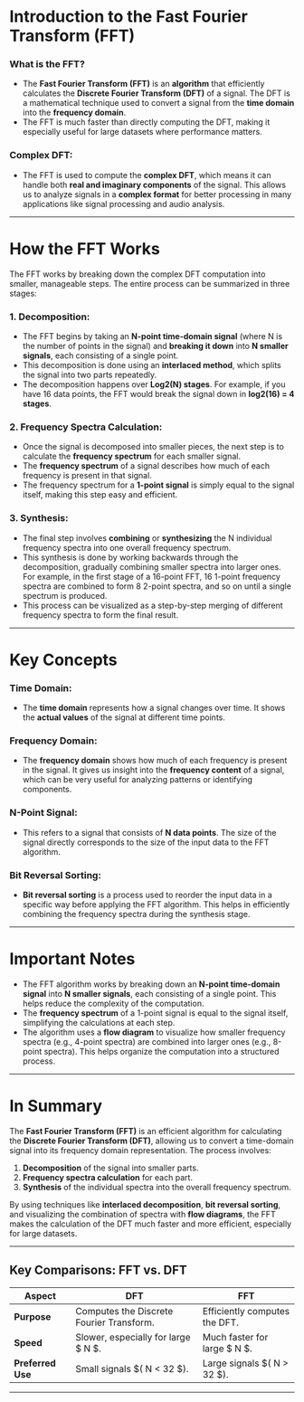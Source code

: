 
# **Introduction to the Fast Fourier Transform (FFT)**

### **What is the FFT?**
- The **Fast Fourier Transform (FFT)** is an **algorithm** that efficiently calculates the **Discrete Fourier Transform (DFT)** of a signal. The DFT is a mathematical technique used to convert a signal from the **time domain** into the **frequency domain**. 
- The FFT is much faster than directly computing the DFT, making it especially useful for large datasets where performance matters.

### **Complex DFT:**
- The FFT is used to compute the **complex DFT**, which means it can handle both **real and imaginary components** of the signal. This allows us to analyze signals in a **complex format** for better processing in many applications like signal processing and audio analysis.

---

# **How the FFT Works**

The FFT works by breaking down the complex DFT computation into smaller, manageable steps. The entire process can be summarized in three stages:

### 1. **Decomposition:**
- The FFT begins by taking an **N-point time-domain signal** (where N is the number of points in the signal) and **breaking it down** into **N smaller signals**, each consisting of a single point.
- This decomposition is done using an **interlaced method**, which splits the signal into two parts repeatedly.
- The decomposition happens over **Log2(N) stages**. For example, if you have 16 data points, the FFT would break the signal down in **log2(16) = 4 stages**.

### 2. **Frequency Spectra Calculation:**
- Once the signal is decomposed into smaller pieces, the next step is to calculate the **frequency spectrum** for each smaller signal.
- The **frequency spectrum** of a signal describes how much of each frequency is present in that signal.
- The frequency spectrum for a **1-point signal** is simply equal to the signal itself, making this step easy and efficient.

### 3. **Synthesis:**
- The final step involves **combining** or **synthesizing** the N individual frequency spectra into one overall frequency spectrum.
- This synthesis is done by working backwards through the decomposition, gradually combining smaller spectra into larger ones. For example, in the first stage of a 16-point FFT, 16 1-point frequency spectra are combined to form 8 2-point spectra, and so on until a single spectrum is produced.
- This process can be visualized as a step-by-step merging of different frequency spectra to form the final result.

---

# **Key Concepts**

### **Time Domain:**
- The **time domain** represents how a signal changes over time. It shows the **actual values** of the signal at different time points.

### **Frequency Domain:**
- The **frequency domain** shows how much of each frequency is present in the signal. It gives us insight into the **frequency content** of a signal, which can be very useful for analyzing patterns or identifying components.

### **N-Point Signal:**
- This refers to a signal that consists of **N data points**. The size of the signal directly corresponds to the size of the input data to the FFT algorithm.

### **Bit Reversal Sorting:**
- **Bit reversal sorting** is a process used to reorder the input data in a specific way before applying the FFT algorithm. This helps in efficiently combining the frequency spectra during the synthesis stage.

---

# **Important Notes**

- The FFT algorithm works by breaking down an **N-point time-domain signal** into **N smaller signals**, each consisting of a single point. This helps reduce the complexity of the computation.
- The **frequency spectrum** of a 1-point signal is equal to the signal itself, simplifying the calculations at each step.
- The algorithm uses a **flow diagram** to visualize how smaller frequency spectra (e.g., 4-point spectra) are combined into larger ones (e.g., 8-point spectra). This helps organize the computation into a structured process.

---

# **In Summary**

The **Fast Fourier Transform (FFT)** is an efficient algorithm for calculating the **Discrete Fourier Transform (DFT)**, allowing us to convert a time-domain signal into its frequency domain representation. The process involves:

1. **Decomposition** of the signal into smaller parts.
2. **Frequency spectra calculation** for each part.
3. **Synthesis** of the individual spectra into the overall frequency spectrum.

By using techniques like **interlaced decomposition**, **bit reversal sorting**, and visualizing the combination of spectra with **flow diagrams**, the FFT makes the calculation of the DFT much faster and more efficient, especially for large datasets.

---


## **Key Comparisons: FFT vs. DFT**  
| **Aspect**            | **DFT**                                   | **FFT**                             |  
|------------------------|-------------------------------------------|--------------------------------------|  
| **Purpose**            | Computes the Discrete Fourier Transform.  | Efficiently computes the DFT.        |  
| **Speed**              | Slower, especially for large $ N $.     | Much faster for large $ N $.       |  
| **Preferred Use**      | Small signals $( N < 32 $).             | Large signals $( N > 32 $).        |  

---
